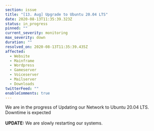 ```yaml
---
section: issue
title: "[13. Aug] Upgrade to Ubuntu 20.04 LTS"
date: 2020-08-13T11:35:39.323Z
status: in_progress
pinned: ""
current_severity: monitoring
max_severity: down
duration: ""
resolved_on: 2020-08-13T11:35:39.435Z
affected:
  - Website
  - Mainframe
  - Wordpress
  - Gameserver
  - Voiceserver
  - Mailserver
  - Downloads
twitterFeed: ""
enableComments: true
---
```

We are in the progress of Updating our Network to Ubuntu 20.04 LTS. Downtime is expected\
\
**UPDATE:** We are slowly restarting our systems.